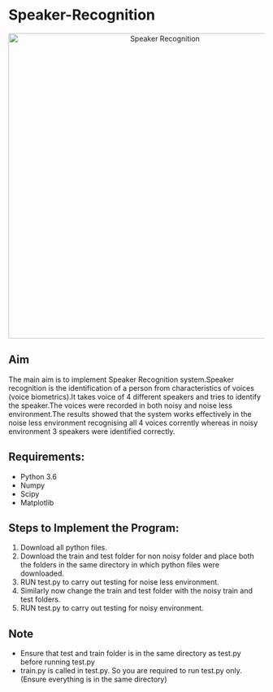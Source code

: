 # Speaker-Recognition

<center>
<img src="https://www.mathworks.com/matlabcentral/mlc-downloads/downloads/28aafb36-9ce9-498d-8c52-be5983e1073f/dec0d528-18a8-435b-95fc-20d2a5da0854/images/screenshot.jpg" 
alt="Speaker Recognition" width="600" />
  </center>

## Aim
The main aim is to implement Speaker Recognition system.Speaker recognition is the identification of a person from characteristics of voices (voice biometrics).It takes voice of 4 different speakers and tries to identify the speaker.The voices were recorded in both noisy and noise less environment.The results showed that the system works effectively in the noise less environment recognising all 4 voices corrently whereas in noisy environment 3 speakers were identified correctly.

## Requirements:
<ul>
  <li>
    Python 3.6 </li>
  <li>Numpy</li>
  <li>Scipy</li>
  <li>Matplotlib</li>
  </ul>

## Steps to Implement the Program:
<ol>
  <li>
    Download all python files.</li>
<li>Download the train and test folder for non noisy folder and place both the folders in the same directory in which python files were downloaded. </li>
  <li>RUN test.py to carry out testing for noise less environment.</li>
  <li>Similarly now change the train and test folder with the noisy train and test folders. </li>
  <li>RUN test.py to carry out testing for noisy environment.</li>
  </ol>
  
## Note 
<ul>
<li>Ensure that test and train folder is in the same directory as test.py before running test.py</li>
<li>train.py is called in test.py. So you are required to run test.py only.(Ensure everything is in the same directory)</li>
